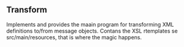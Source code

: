 ## Transform

Implements and provides the maain program for transforming XML definitions to/from message objects.
Contans the XSL rtemplates se src/main/resources, that is where the magic happens.